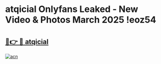 # atqicial Onlyfans Leaked - New Video & Photos March 2025 !eoz54

# <h2><a href="https://hk221y.iuczelnia.edu.pl?title=atqicial&ref=eoz54">🔗👉 🔴 atqicial</a></h2>

[![acn](https://github.com/user-attachments/assets/0f9c940e-d8b0-45ae-aac7-cd30a18b3e1c)](https://hk221y.iuczelnia.edu.pl?title=atqicial&ref=eoz54)

